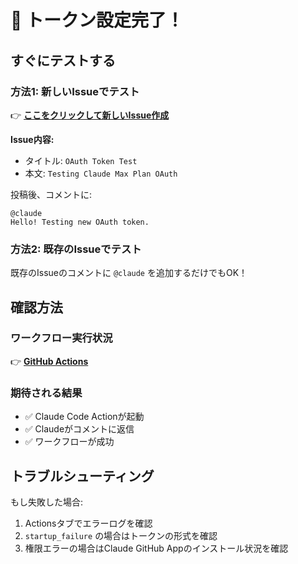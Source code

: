 # 🎉 トークン設定完了！

## すぐにテストする

### 方法1: 新しいIssueでテスト
👉 **[ここをクリックして新しいIssue作成](https://github.com/RyotaKuzuya/webai-search-service/issues/new)**

**Issue内容:**
- タイトル: `OAuth Token Test`
- 本文: `Testing Claude Max Plan OAuth`

投稿後、コメントに:
```
@claude
Hello! Testing new OAuth token.
```

### 方法2: 既存のIssueでテスト
既存のIssueのコメントに `@claude` を追加するだけでもOK！

## 確認方法

### ワークフロー実行状況
👉 **[GitHub Actions](https://github.com/RyotaKuzuya/webai-search-service/actions)**

### 期待される結果
- ✅ Claude Code Actionが起動
- ✅ Claudeがコメントに返信
- ✅ ワークフローが成功

## トラブルシューティング

もし失敗した場合:
1. Actionsタブでエラーログを確認
2. `startup_failure` の場合はトークンの形式を確認
3. 権限エラーの場合はClaude GitHub Appのインストール状況を確認
